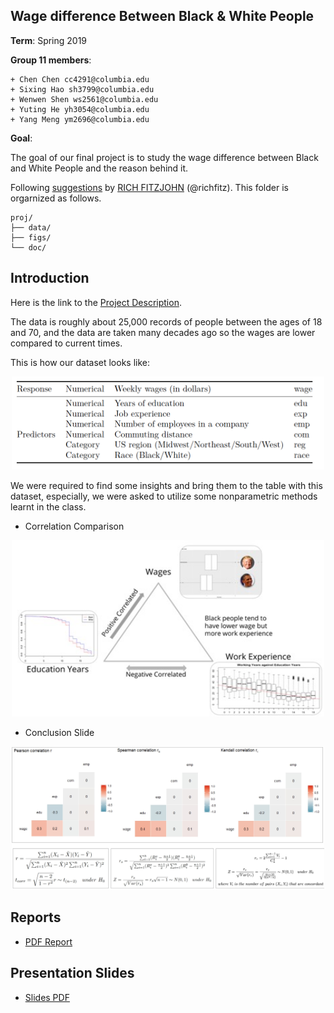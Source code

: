 ## Wage difference Between Black & White People

**Term**: Spring 2019

**Group 11 members**:

	+ Chen Chen cc4291@columbia.edu
	+ Sixing Hao sh3799@columbia.edu
	+ Wenwen Shen ws2561@columbia.edu
	+ Yuting He yh3054@columbia.edu
	+ Yang Meng ym2696@columbia.edu
	
**Goal**: 

The goal of our final project is to study the wage difference between Black and White People and the reason behind it.

Following [suggestions](http://nicercode.github.io/blog/2013-04-05-projects/) by [RICH FITZJOHN](http://nicercode.github.io/about/#Team) (@richfitz). This folder is orgarnized as follows.

```
proj/
├── data/
├── figs/
└── doc/
```

## Introduction

Here is the link to the [Project Description](doc/project_instruction.pdf).

The data is roughly about 25,000 records of people between the ages of 18 and 70, and the data are taken many decades ago so the wages are lower compared to current times.

This is how our dataset looks like:

<p align="center">
  <img width="500" src="figs/data_str.png">
</p>


We were required to find some insights and bring them to the table with this dataset, especially, we were asked to utilize some nonparametric methods learnt in the class.

* Correlation Comparison
<p align="center">
<img src="figs/conclusion.jpg" alt="" width="500"/>
</p>

* Conclusion Slide
<p align="center">
<img src="figs/corr.jpg" alt="" width="500"/>
</p>

## Reports

* [PDF Report](doc/Group11.pdf)

## Presentation Slides

* [Slides PDF](doc/slides.pdf)
